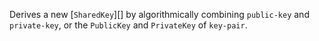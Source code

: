 Derives a new [`SharedKey`][] by algorithmically combining `public-key` and `private-key`, or the `PublicKey` and `PrivateKey` of `key-pair`.
